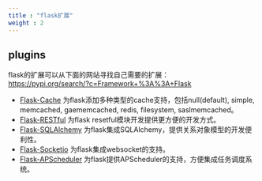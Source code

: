 ```yaml
---
title : "flask扩展"
weight : 2 
---
```


## plugins
flask的扩展可以从下面的网站寻找自己需要的扩展：  
https://pypi.org/search/?c=Framework+%3A%3A+Flask

* [Flask-Cache](https://pythonhosted.org/Flask-Cache/) 为flask添加多种类型的cache支持，包括null(default), simple, memcached, gaememcached, redis, filesystem, saslmemcached。 
* [Flask-RESTful](https://flask-restful.readthedocs.io/en/latest/) 为flask resetful模块开发提供更方便的开发方式。
* [Flask-SQLAlchemy](https://flask-sqlalchemy.palletsprojects.com/en/2.x/) 为flask集成SQLAlchemy，提供关系对象模型的开发便利性。
* [Flask-Socketio](https://flask-socketio.readthedocs.io/en/latest/) 为flask集成websocket的支持。
* [Flask-APScheduler](https://github.com/viniciuschiele/flask-apscheduler) 为flask提供APScheduler的支持，方便集成任务调度系统。

